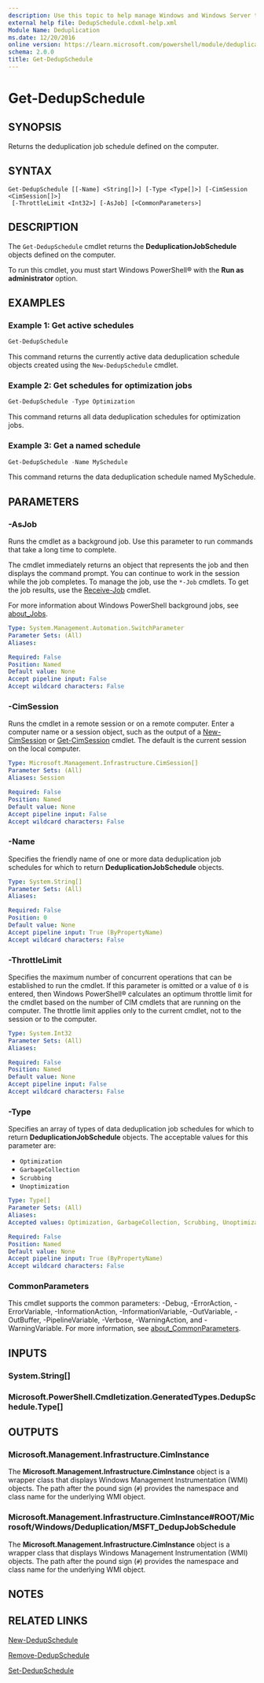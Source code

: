 ```yaml
---
description: Use this topic to help manage Windows and Windows Server technologies with Windows PowerShell.
external help file: DedupSchedule.cdxml-help.xml
Module Name: Deduplication
ms.date: 12/20/2016
online version: https://learn.microsoft.com/powershell/module/deduplication/get-dedupschedule?view=windowsserver2025-ps&wt.mc_id=ps-gethelp
schema: 2.0.0
title: Get-DedupSchedule
---
```


# Get-DedupSchedule

## SYNOPSIS
Returns the deduplication job schedule defined on the computer.

## SYNTAX

```
Get-DedupSchedule [[-Name] <String[]>] [-Type <Type[]>] [-CimSession <CimSession[]>]
 [-ThrottleLimit <Int32>] [-AsJob] [<CommonParameters>]
```

## DESCRIPTION

The `Get-DedupSchedule` cmdlet returns the **DeduplicationJobSchedule** objects defined on the
computer.

To run this cmdlet, you must start Windows PowerShell® with the **Run as administrator** option.

## EXAMPLES

### Example 1: Get active schedules

```powershell
Get-DedupSchedule
```

This command returns the currently active data deduplication schedule objects created using the
`New-DedupSchedule` cmdlet.

### Example 2: Get schedules for optimization jobs

```powershell
Get-DedupSchedule -Type Optimization
```

This command returns all data deduplication schedules for optimization jobs.

### Example 3:  Get a named schedule

```powershell
Get-DedupSchedule -Name MySchedule
```

This command returns the data deduplication schedule named MySchedule.

## PARAMETERS

### -AsJob

Runs the cmdlet as a background job. Use this parameter to run commands that take a long time to
complete.

The cmdlet immediately returns an object that represents the job and then displays the command
prompt. You can continue to work in the session while the job completes. To manage the job, use the
`*-Job` cmdlets. To get the job results, use the
[Receive-Job](https://go.microsoft.com/fwlink/?LinkID=113372) cmdlet.

For more information about Windows PowerShell background jobs, see
[about_Jobs](https://go.microsoft.com/fwlink/?LinkID=113251).

```yaml
Type: System.Management.Automation.SwitchParameter
Parameter Sets: (All)
Aliases:

Required: False
Position: Named
Default value: None
Accept pipeline input: False
Accept wildcard characters: False
```

### -CimSession

Runs the cmdlet in a remote session or on a remote computer. Enter a computer name or a session
object, such as the output of a [New-CimSession](/powershell/module/cimcmdlets/new-cimsession) or
[Get-CimSession](https://go.microsoft.com/fwlink/p/?LinkId=227966) cmdlet. The default is the
current session on the local computer.

```yaml
Type: Microsoft.Management.Infrastructure.CimSession[]
Parameter Sets: (All)
Aliases: Session

Required: False
Position: Named
Default value: None
Accept pipeline input: False
Accept wildcard characters: False
```

### -Name

Specifies the friendly name of one or more data deduplication job schedules for which to return
**DeduplicationJobSchedule** objects.

```yaml
Type: System.String[]
Parameter Sets: (All)
Aliases:

Required: False
Position: 0
Default value: None
Accept pipeline input: True (ByPropertyName)
Accept wildcard characters: False
```

### -ThrottleLimit

Specifies the maximum number of concurrent operations that can be established to run the cmdlet. If
this parameter is omitted or a value of `0` is entered, then Windows PowerShell® calculates an
optimum throttle limit for the cmdlet based on the number of CIM cmdlets that are running on the
computer. The throttle limit applies only to the current cmdlet, not to the session or to the
computer.

```yaml
Type: System.Int32
Parameter Sets: (All)
Aliases:

Required: False
Position: Named
Default value: None
Accept pipeline input: False
Accept wildcard characters: False
```

### -Type

Specifies an array of types of data deduplication job schedules for which to return
**DeduplicationJobSchedule** objects. The acceptable values for this parameter are:

- `Optimization`
- `GarbageCollection`
- `Scrubbing`
- `Unoptimization`

```yaml
Type: Type[]
Parameter Sets: (All)
Aliases:
Accepted values: Optimization, GarbageCollection, Scrubbing, Unoptimization

Required: False
Position: Named
Default value: None
Accept pipeline input: True (ByPropertyName)
Accept wildcard characters: False
```

### CommonParameters

This cmdlet supports the common parameters: -Debug, -ErrorAction, -ErrorVariable,
-InformationAction, -InformationVariable, -OutVariable, -OutBuffer, -PipelineVariable, -Verbose,
-WarningAction, and -WarningVariable. For more information, see
[about_CommonParameters](https://go.microsoft.com/fwlink/?LinkID=113216).

## INPUTS

### System.String[]

### Microsoft.PowerShell.Cmdletization.GeneratedTypes.DedupSchedule.Type[]

## OUTPUTS

### Microsoft.Management.Infrastructure.CimInstance

The **Microsoft.Management.Infrastructure.CimInstance** object is a wrapper class that displays
Windows Management Instrumentation (WMI) objects. The path after the pound sign (`#`) provides the
namespace and class name for the underlying WMI object.

### Microsoft.Management.Infrastructure.CimInstance#ROOT/Microsoft/Windows/Deduplication/MSFT_DedupJobSchedule

The **Microsoft.Management.Infrastructure.CimInstance** object is a wrapper class that displays
Windows Management Instrumentation (WMI) objects. The path after the pound sign (`#`) provides the
namespace and class name for the underlying WMI object.

## NOTES

## RELATED LINKS

[New-DedupSchedule](./New-DedupSchedule.md)

[Remove-DedupSchedule](./Remove-DedupSchedule.md)

[Set-DedupSchedule](./Set-DedupSchedule.md)
